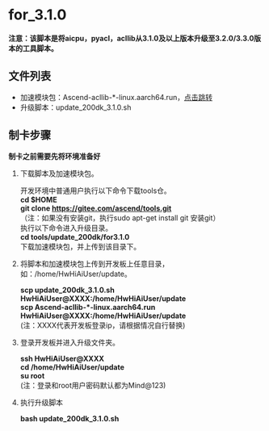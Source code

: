 # for_3.1.0
**注意：该脚本是将aicpu，pyacl，acllib从3.1.0及以上版本升级至3.2.0/3.3.0版本的工具脚本。**   

## 文件列表

- 加速模块包：Ascend-acllib-*-linux.aarch64.run，[点击跳转](https://www.huaweicloud.com/ascend/cann-download)
- 升级脚本：update_200dk_3.1.0.sh

## 制卡步骤

**制卡之前需要先将环境准备好**

1. 下载脚本及加速模块包。  
 
    开发环境中普通用户执行以下命令下载tools仓。    
    **cd $HOME**     
    **git clone https://gitee.com/ascend/tools.git**    
    （注：如果没有安装git，执行sudo apt-get install git 安装git）   
    执行以下命令进入升级目录。    
    **cd tools/update_200dk/for3.1.0**    
    下载加速模块包，并上传到该目录下。  
   
2. 将脚本和加速模块包上传到开发板上任意目录，如：/home/HwHiAiUser/update。   

    **scp update_200dk_3.1.0.sh HwHiAiUser@XXXX:/home/HwHiAiUser/update**    
    **scp Ascend-acllib-*-linux.aarch64.run HwHiAiUser@XXXX:/home/HwHiAiUser/update**    
    (注：XXXX代表开发板登录ip，请根据情况自行替换)

3. 登录开发板并进入升级文件夹。  

    **ssh HwHiAiUser@XXXX**    
    **cd /home/HwHiAiUser/update**    
    **su root**   
    (注：登录和root用户密码默认都为Mind@123)     

4. 执行升级脚本  

	**bash update_200dk_3.1.0.sh**      